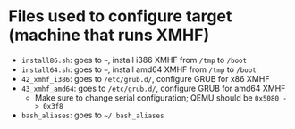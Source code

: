 # Files used to configure target (machine that runs XMHF)

* `install86.sh`: goes to `~`, install i386 XMHF from `/tmp` to `/boot`
* `install64.sh`: goes to `~`, install amd64 XMHF from `/tmp` to `/boot`
* `42_xmhf_i386`: goes to `/etc/grub.d/`, configure GRUB for x86 XMHF
* `43_xmhf_amd64`: goes to `/etc/grub.d/`, configure GRUB for amd64 XMHF
	* Make sure to change serial configuration; QEMU should be `0x5080 -> 0x3f8`
* `bash_aliases`: goes to `~/.bash_aliases`
